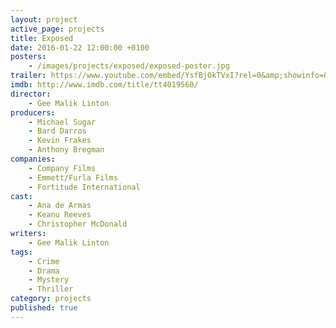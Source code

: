 ```yaml
---
layout: project
active_page: projects
title: Exposed
date: 2016-01-22 12:00:00 +0100
posters:
    - /images/projects/exposed/exposed-poster.jpg
trailer: https://www.youtube.com/embed/YsfBjOkTVxI?rel=0&amp;showinfo=0
imdb: http://www.imdb.com/title/tt4019560/
director:
    - Gee Malik Linton
producers:
    - Michael Sugar
    - Bard Darros
    - Kevin Frakes
    - Anthony Bregman
companies:
    - Company Films
    - Emmett/Furla Films
    - Fortitude International
cast:
    - Ana de Armas
    - Keanu Reeves
    - Christopher McDonald
writers:
    - Gee Malik Linton
tags:
    - Crime
    - Drama
    - Mystery
    - Thriller
category: projects
published: true
---
```

